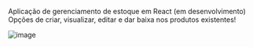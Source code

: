 Aplicação de gerenciamento de estoque em React (em desenvolvimento)
Opções de criar, visualizar, editar e dar baixa nos produtos existentes!

![image](https://github.com/GuilhermeDrummond/GerenciadorDeEstoque/assets/62438449/0fab84a7-03dd-4707-9a25-227c2d714f9f)

